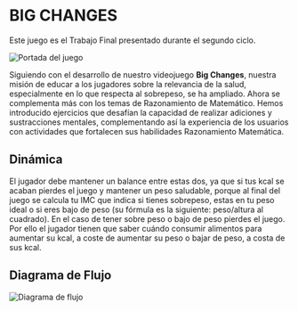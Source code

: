 
# BIG CHANGES
Este juego es el Trabajo Final presentado durante el segundo ciclo.

![Portada del juego]("https://github.com/r0ggdev/BigChanges/blob/main/resources/Backgrounds/StartMenu.png"Portada)

Siguiendo con el desarrollo de nuestro videojuego __Big Changes__, nuestra misión de educar a los jugadores sobre la relevancia de la salud, especialmente en lo que respecta al sobrepeso, se ha ampliado. Ahora se complementa más con los temas de Razonamiento de Matemático. Hemos introducido ejercicios que desafían la capacidad de realizar adiciones y sustracciones mentales, complementando así la experiencia de los usuarios con actividades que fortalecen sus habilidades Razonamiento Matemática.

## Dinámica
El jugador debe mantener un balance entre estas dos, ya que si tus kcal se acaban pierdes el juego y mantener un peso saludable, porque al final del juego se calcula tu IMC que indica si tienes sobrepeso, estas en tu peso ideal o si eres bajo de peso (su fórmula es la siguiente: peso/altura al cuadrado). En el caso de tener sobre peso o bajo de peso pierdes el juego. 
Por ello el jugador tienen que saber cuándo consumir alimentos para aumentar su kcal, a coste de aumentar su peso o bajar de peso, a costa de sus kcal. 

## Diagrama de Flujo
![Diagrama de flujo]("https://github.com/r0ggdev/BigChanges/blob/main/resources/README/Diagramadeflujo.jpg"Diagrama)
